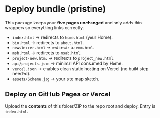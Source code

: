 # Deploy bundle (pristine)
This package keeps your **five pages unchanged** and only adds thin wrappers so everything links correctly.

- `index.html` → redirects to `home.html` (your Home).
- `bio.html` → redirects to `about.html`.
- `newsletter.html` → redirects to `emm.html`.
- `msb.html` → redirects to `msab.html`.
- `project-new.html` → redirects to `project_new.html`.
- `api/projects.json` → minimal API consumed by Home.
- `vercel.json` → enables clean static hosting on Vercel (no build step needed).
- `assets/Scheme.jpg` → your site map sketch.

## Deploy on GitHub Pages or Vercel
Upload the **contents** of this folder/ZIP to the repo root and deploy. Entry is `index.html`.
